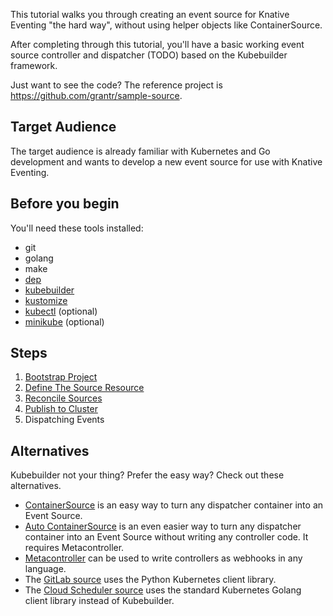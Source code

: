 
This tutorial walks you through creating an event source for Knative Eventing
"the hard way", without using helper objects like ContainerSource.

After completing through this tutorial, you'll have a basic working event source
controller and dispatcher (TODO) based on the Kubebuilder framework.

Just want to see the code? The reference project is
https://github.com/grantr/sample-source.

## Target Audience

The target audience is already familiar with Kubernetes and Go development and
wants to develop a new event source for use with Knative Eventing.

## Before you begin

You'll need these tools installed:

*   git
*   golang
*   make
*   [dep](https://github.com/golang/dep)
*   [kubebuilder](https://github.com/kubernetes-sigs/kubebuilder)
*   [kustomize](https://github.com/kubernetes-sigs/kustomize)
*   [kubectl](https://kubernetes.io/docs/tasks/tools/install-kubectl/)
    (optional)
*   [minikube](https://github.com/kubernetes/minikube) (optional)

## Steps

1.   [Bootstrap Project](01-bootstrap/)
1.  [Define The Source Resource](02-define-source/)
1.  [Reconcile Sources](03-reconcile-sources/)
1.  [Publish to Cluster](04-publish-to-cluster/)
1.  Dispatching Events

## Alternatives

Kubebuilder not your thing? Prefer the easy way? Check out these alternatives.

*   [ContainerSource](https://github.com/knative/docs/tree/master/eventing/sources#meta-sources)
    is an easy way to turn any dispatcher container into an Event Source.
*   [Auto ContainerSource](https://github.com/knative/docs/tree/master/eventing/sources#meta-sources)
    is an even easier way to turn any dispatcher container into an Event Source
    without writing any controller code. It requires Metacontroller.
*   [Metacontroller](https://metacontroller.app) can be used to write
    controllers as webhooks in any language.
*   The [GitLab source](https://gitlab.com/triggermesh/gitlabsource) uses the
    Python Kubernetes client library.
*   The [Cloud Scheduler source](https://github.com/vaikas-google/csr) uses the
    standard Kubernetes Golang client library instead of Kubebuilder.
